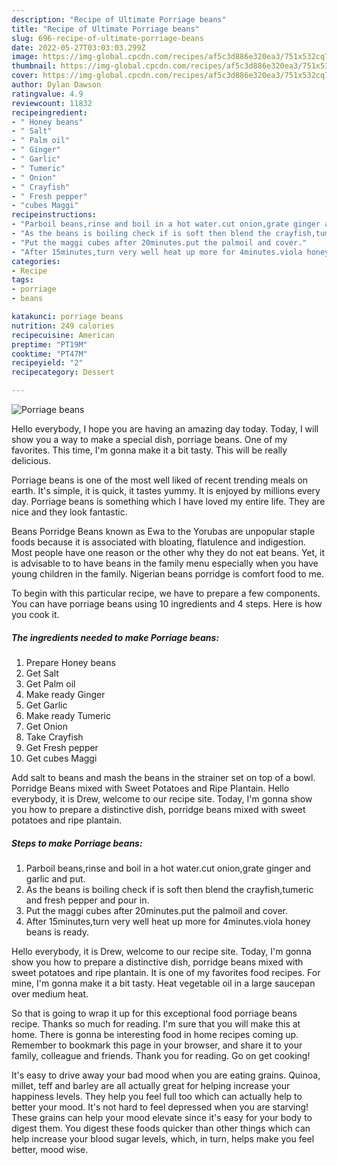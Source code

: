 ```yaml
---
description: "Recipe of Ultimate Porriage beans"
title: "Recipe of Ultimate Porriage beans"
slug: 696-recipe-of-ultimate-porriage-beans
date: 2022-05-27T03:03:03.299Z
image: https://img-global.cpcdn.com/recipes/af5c3d886e320ea3/751x532cq70/porriage-beans-recipe-main-photo.jpg
thumbnail: https://img-global.cpcdn.com/recipes/af5c3d886e320ea3/751x532cq70/porriage-beans-recipe-main-photo.jpg
cover: https://img-global.cpcdn.com/recipes/af5c3d886e320ea3/751x532cq70/porriage-beans-recipe-main-photo.jpg
author: Dylan Dawson
ratingvalue: 4.9
reviewcount: 11832
recipeingredient:
- " Honey beans"
- " Salt"
- " Palm oil"
- " Ginger"
- " Garlic"
- " Tumeric"
- " Onion"
- " Crayfish"
- " Fresh pepper"
- "cubes Maggi"
recipeinstructions:
- "Parboil beans,rinse and boil in a hot water.cut onion,grate ginger and garlic and put."
- "As the beans is boiling check if is soft then blend the crayfish,tumeric and fresh pepper and pour in."
- "Put the maggi cubes after 20minutes.put the palmoil and cover."
- "After 15minutes,turn very well heat up more for 4minutes.viola honey beans is ready."
categories:
- Recipe
tags:
- porriage
- beans

katakunci: porriage beans 
nutrition: 249 calories
recipecuisine: American
preptime: "PT19M"
cooktime: "PT47M"
recipeyield: "2"
recipecategory: Dessert

---
```



![Porriage beans](https://img-global.cpcdn.com/recipes/af5c3d886e320ea3/751x532cq70/porriage-beans-recipe-main-photo.jpg)

Hello everybody, I hope you are having an amazing day today. Today, I will show you a way to make a special dish, porriage beans. One of my favorites. This time, I'm gonna make it a bit tasty. This will be really delicious.

Porriage beans is one of the most well liked of recent trending meals on earth. It's simple, it is quick, it tastes yummy. It is enjoyed by millions every day. Porriage beans is something which I have loved my entire life. They are nice and they look fantastic.

Beans Porridge Beans known as Ewa to the Yorubas are unpopular staple foods because it is associated with bloating, flatulence and indigestion. Most people have one reason or the other why they do not eat beans. Yet, it is advisable to to have beans in the family menu especially when you have young children in the family. Nigerian beans porridge is comfort food to me.


To begin with this particular recipe, we have to prepare a few components. You can have porriage beans using 10 ingredients and 4 steps. Here is how you cook it.

<!--inarticleads1-->

##### The ingredients needed to make Porriage beans:

1. Prepare  Honey beans
1. Get  Salt
1. Get  Palm oil
1. Make ready  Ginger
1. Get  Garlic
1. Make ready  Tumeric
1. Get  Onion
1. Take  Crayfish
1. Get  Fresh pepper
1. Get cubes Maggi


Add salt to beans and mash the beans in the strainer set on top of a bowl. Porridge Beans mixed with Sweet Potatoes and Ripe Plantain. Hello everybody, it is Drew, welcome to our recipe site. Today, I&#39;m gonna show you how to prepare a distinctive dish, porridge beans mixed with sweet potatoes and ripe plantain. 

<!--inarticleads2-->

##### Steps to make Porriage beans:

1. Parboil beans,rinse and boil in a hot water.cut onion,grate ginger and garlic and put.
1. As the beans is boiling check if is soft then blend the crayfish,tumeric and fresh pepper and pour in.
1. Put the maggi cubes after 20minutes.put the palmoil and cover.
1. After 15minutes,turn very well heat up more for 4minutes.viola honey beans is ready.


Hello everybody, it is Drew, welcome to our recipe site. Today, I&#39;m gonna show you how to prepare a distinctive dish, porridge beans mixed with sweet potatoes and ripe plantain. It is one of my favorites food recipes. For mine, I&#39;m gonna make it a bit tasty. Heat vegetable oil in a large saucepan over medium heat. 

So that is going to wrap it up for this exceptional food porriage beans recipe. Thanks so much for reading. I'm sure that you will make this at home. There is gonna be interesting food in home recipes coming up. Remember to bookmark this page in your browser, and share it to your family, colleague and friends. Thank you for reading. Go on get cooking!

It's easy to drive away your bad mood when you are eating grains. Quinoa, millet, teff and barley are all actually great for helping increase your happiness levels. They help you feel full too which can actually help to better your mood. It's not hard to feel depressed when you are starving! These grains can help your mood elevate since it's easy for your body to digest them. You digest these foods quicker than other things which can help increase your blood sugar levels, which, in turn, helps make you feel better, mood wise.
